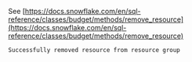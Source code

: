 See [https://docs.snowflake.com/en/sql-reference/classes/budget/methods/remove_resource](https://docs.snowflake.com/en/sql-reference/classes/budget/methods/remove_resource)
```
Successfully removed resource from resource group
```
